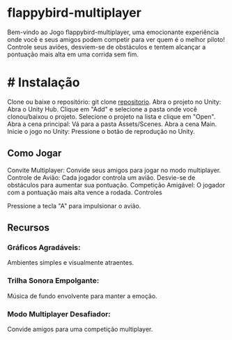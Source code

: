 # flappybird-multiplayer
 
Bem-vindo ao Jogo flappybird-multiplayer, uma emocionante experiência onde você e seus amigos podem competir para ver quem é o melhor piloto! Controle seus aviões, desviem-se de obstáculos e tentem alcançar a pontuação mais alta em uma corrida sem fim.



# # Instalação
Clone ou baixe o repositório: git clone [repositorio](https://github.com/saturi11/flappybird-multiplayer).
Abra o projeto no Unity:
Abra o Unity Hub.
Clique em "Add" e selecione a pasta onde você clonou/baixou o projeto.
Selecione o projeto na lista e clique em "Open".
Abra a cena principal:
Vá para a pasta Assets/Scenes.
Abra a cena Main.
Inicie o jogo no Unity:
Pressione o botão de reprodução no Unity.

## Como Jogar
Convite Multiplayer:
Convide seus amigos para jogar no modo multiplayer.
Controle de Avião:
Cada jogador controla um avião.
Desvie-se de obstáculos para aumentar sua pontuação.
Competição Amigável:
O jogador com a pontuação mais alta vence a rodada.
Controles

Pressione a tecla "A" para impulsionar o avião.

## Recursos
### Gráficos Agradáveis:
Ambientes simples e visualmente atraentes.
### Trilha Sonora Empolgante:
Música de fundo envolvente para manter a emoção.
### Modo Multiplayer Desafiador:
Convide amigos para uma competição multiplayer.
